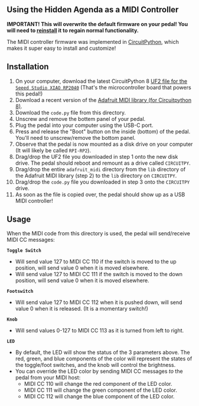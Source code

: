 ## Using the Hidden Agenda as a MIDI Controller
**IMPORTANT! This will overwrite the default firmware on your pedal! You will need to [reinstall](../../.docs/usage/README.md#boot-button-updatemodify-the-firmware) it to regain normal functionality.**

The MIDI controller firmware was implemented in [CircuitPython](https://www.circuitpython.org), which makes it super easy to install and customize!

## Installation
1. On your computer, download the latest CircuitPython 8 [UF2 file for the `Seeed Studio XIAO RP2040`](https://circuitpython.org/board/seeeduino_xiao_rp2040/) (That's the microcontroller board that powers this pedal!)
2. Download a recent version of the [Adafruit MIDI library (for Circuitpython 8)](https://github.com/adafruit/Adafruit_CircuitPython_MIDI/releases/download/1.4.16/adafruit-circuitpython-midi-8.x-mpy-1.4.16.zip).
3. Download the `code.py` file from this directory.
4. Unscrew and remove the bottem panel of your pedal.
5. Plug the pedal into your computer using the USB-C port.
6. Press and release the "Boot" button on the inside (bottom) of the pedal. You'll need to unscrew/remove the bottom panel.
7. Observe that the pedal is now mounted as a disk drive on your computer (It will likely be called `RPI-RP2`).
8. Drag/drop the UF2 file you downloaded in step 1 onto the new disk drive. The pedal should reboot and remount as a drive called `CIRCUITPY`.
9. Drag/drop the entire `adafruit_midi` directory from the `lib` directory of the Adafruit MIDI library (step 2) to the `lib` directory on `CIRCUITPY`.
10. Drag/drop the `code.py` file you downloaded in step 3 onto the `CIRCUITPY` drive.
11. As soon as the file is copied over, the pedal should show up as a USB MIDI controller!

## Usage
When the MIDI code from this directory is used, the pedal will send/receive MIDI CC messages:

**`Toggle Switch`**
- Will send value 127 to MIDI CC 110 if the switch is moved to the up position, will send value 0 when it is moved elsewhere.
- Will send value 127 to MIDI CC 111 if the switch is moved to the down position, will send value 0 when it is moved elsewhere.

**`Footswitch`**
- Will send value 127 to MIDI CC 112 when it is pushed down, will send value 0 when it is released. (It is a momentary switch!)

**`Knob`**
- Will send values 0-127 to MIDI CC 113 as it is turned from left to right.

**`LED`**
- By default, the LED will show the status of the 3 parameters above. The red, green, and blue components of the color will represent the states of the toggle/foot switches, and the knob will control the brightness.
- You can override the LED color by sending MIDI CC messages _to_ the pedal from your MIDI host:
  - MIDI CC 110 will change the red component of the LED color.
  - MIDI CC 111 will change the green component of the LED color.
  - MIDI CC 112 will change the blue component of the LED color.
